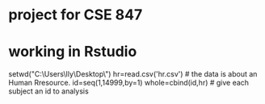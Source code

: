 # project for CSE 847
# working in Rstudio
setwd("C:\\Users\\lly\\Desktop\\") 
hr=read.csv('hr.csv')  # the data is about an Human Rresource.
id=seq(1,14999,by=1)
whole=cbind(id,hr)  # give each subject an id to analysis

 
